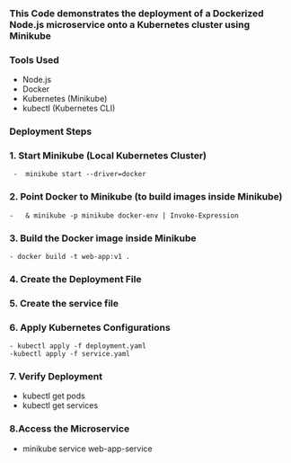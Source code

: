 ### This Code demonstrates the deployment of a Dockerized Node.js microservice onto a Kubernetes cluster using Minikube

 ### Tools Used

- Node.js
- Docker
- Kubernetes (Minikube)
- kubectl (Kubernetes CLI)
### Deployment Steps

### 1. Start Minikube (Local Kubernetes Cluster)
     -  minikube start --driver=docker
### 2. Point Docker to Minikube (to build images inside Minikube)
    -   & minikube -p minikube docker-env | Invoke-Expression
### 3. Build the Docker image inside Minikube
    - docker build -t web-app:v1 .
### 4. Create the Deployment File
### 5. Create the service file
### 6. Apply Kubernetes Configurations
    - kubectl apply -f deployment.yaml
    -kubectl apply -f service.yaml
### 7. Verify Deployment
   - kubectl get pods
   - kubectl get services
### 8.Access the Microservice
  - minikube service web-app-service

